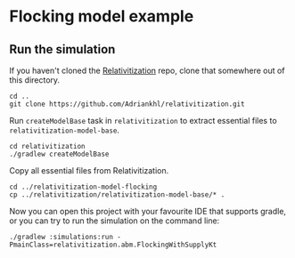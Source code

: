 # Flocking model example

## Run the simulation

If you haven't cloned the [Relativitization](https://github.com/Adriankhl/relativitization) repo,
clone that somewhere out of this directory.

```
cd ..
git clone https://github.com/Adriankhl/relativitization.git

```

Run `createModelBase` task in `relativitization` to extract essential files to 
`relativitization-model-base`.

```
cd relativitization
./gradlew createModelBase
```

Copy all essential files from Relativitization.

```
cd ../relativitization-model-flocking
cp ../relativitization/relativitization-model-base/* .
```

Now you can open this project with your favourite IDE that supports gradle, or you can try to run
the simulation on the command line:

```
./gradlew :simulations:run -PmainClass=relativitization.abm.FlockingWithSupplyKt
```